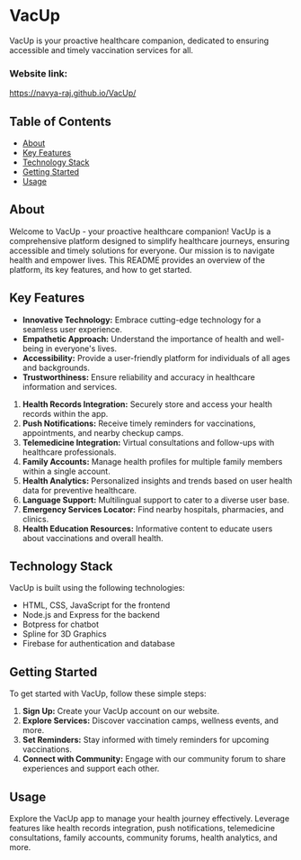 # VacUp

VacUp is your proactive healthcare companion, dedicated to ensuring accessible and timely vaccination services for all.
### Website link:
 https://navya-raj.github.io/VacUp/

## Table of Contents

- [About](#about)
- [Key Features](#key-features)
- [Technology Stack](#technology-stack)
- [Getting Started](#getting-started)
- [Usage](#usage)

## About

Welcome to VacUp - your proactive healthcare companion! VacUp is a comprehensive platform designed to simplify healthcare journeys, ensuring accessible and timely solutions for everyone. Our mission is to navigate health and empower lives. This README provides an overview of the platform, its key features, and how to get started.

## Key Features

- **Innovative Technology:** Embrace cutting-edge technology for a seamless user experience.
- **Empathetic Approach:** Understand the importance of health and well-being in everyone's lives.
- **Accessibility:** Provide a user-friendly platform for individuals of all ages and backgrounds.
- **Trustworthiness:** Ensure reliability and accuracy in healthcare information and services.
1. **Health Records Integration:** Securely store and access your health records within the app.
2. **Push Notifications:** Receive timely reminders for vaccinations, appointments, and nearby checkup camps.
3. **Telemedicine Integration:** Virtual consultations and follow-ups with healthcare professionals.
4. **Family Accounts:** Manage health profiles for multiple family members within a single account.
5. **Health Analytics:** Personalized insights and trends based on user health data for preventive healthcare.
6. **Language Support:** Multilingual support to cater to a diverse user base.
7. **Emergency Services Locator:** Find nearby hospitals, pharmacies, and clinics.
8. **Health Education Resources:** Informative content to educate users about vaccinations and overall health.

## Technology Stack

VacUp is built using the following technologies:

- HTML, CSS, JavaScript for the frontend
- Node.js and Express for the backend
- Botpress for chatbot
- Spline for 3D Graphics
- Firebase for authentication and database

## Getting Started

To get started with VacUp, follow these simple steps:

1. **Sign Up:** Create your VacUp account on our website.
2. **Explore Services:** Discover vaccination camps, wellness events, and more.
3. **Set Reminders:** Stay informed with timely reminders for upcoming vaccinations.
4. **Connect with Community:** Engage with our community forum to share experiences and support each other.

## Usage

Explore the VacUp app to manage your health journey effectively. Leverage features like health records integration, push notifications, telemedicine consultations, family accounts, community forums, health analytics, and more.

